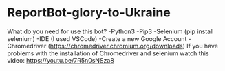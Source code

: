 # ReportBot-glory-to-Ukraine
What do you need for use this bot?
    -Python3
    -Pip3
    -Selenium (pip install selenium)
    -IDE (I used VSCode)
    -Create a new Google Account 
    -Chromedriver (https://chromedriver.chromium.org/downloads)
If you have problems with the installation of Chromedriver and selenium watch this video: https://youtu.be/7R5n0sNSza8
